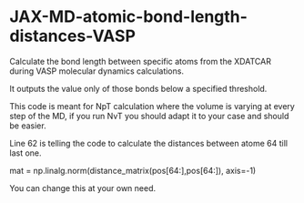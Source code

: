 # JAX-MD-atomic-bond-length-distances-VASP
Calculate the bond length between specific atoms from the XDATCAR during VASP molecular dynamics calculations.

It outputs the value only of those bonds below a specified threshold.

This code is meant for NpT calculation where the volume is varying at every step of the MD, if you run NvT you should adapt it to your case and should be easier.

Line 62 is telling the code to calculate the distances between atome 64 till last one.

mat = np.linalg.norm(distance_matrix(pos[64:],pos[64:]), axis=-1)

You can change this at your own need.
